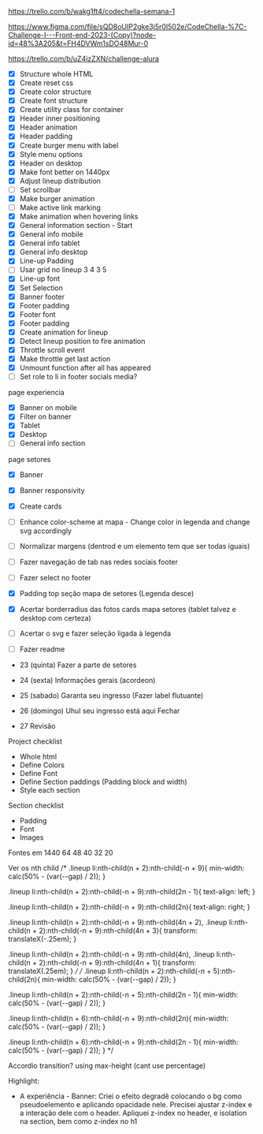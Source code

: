 https://trello.com/b/wakg1ft4/codechella-semana-1

https://www.figma.com/file/sQD8oUIP2gke3j5r0I502e/CodeChella-%7C-Challenge-I---Front-end-2023-(Copy)?node-id=48%3A205&t=FH4DVWm1sDO48Mur-0

https://trello.com/b/uZ4izZXN/challenge-alura


- [X] Structure whole HTML
- [X] Create reset css
- [X] Create color structure
- [X] Create font structure
- [X] Create utility class for container
- [X] Header inner positioning
- [X] Header animation
- [X] Header padding
- [X] Create burger menu with label
- [X] Style menu options
- [X] Header on desktop
- [X]  Make font better on 1440px
- [X] Adjust lineup distribution
- [ ] Set scrollbar
- [X] Make burger animation
- [ ] Make active link marking
- [X] Make animation when hovering links
- [X] General information section - Start
- [X] General info mobile
- [X] General info tablet
- [X] General info desktop
- [X] Line-up Padding
 -[ ] Usar grid no lineup
   3
   4
   3
   5
- [X] Line-up font
- [X] Set Selection
- [X] Banner footer
- [X] Footer padding
- [X] Footer font
- [X] Footer padding
- [X] Create animation for lineup
- [X] Detect lineup position to fire animation
- [X] Throttle scroll event
- [X] Make throttle get last action
- [X] Unmount function after all has appeared
- [ ] Set role to li in footer socials media?

page experiencia
- [X] Banner on mobile
- [X] Filter on banner
- [X] Tablet
- [X] Desktop
- [ ] General info section

page setores
- [X] Banner
- [X] Banner responsivity
- [X] Create cards
- [ ] Enhance color-scheme at mapa - Change color in legenda and change svg accordingly

- [ ] Normalizar margens (dentrod e um elemento tem que ser todas iguais)
- [ ] Fazer navegação de tab nas redes sociais footer
- [ ] Fazer select no footer
- [X] Padding top seção mapa de setores (Legenda desce)
- [X] Acertar borderradius das fotos cards mapa setores (tablet talvez e desktop com certeza)
- [ ] Acertar o svg e fazer seleção ligada à legenda

- [ ] Fazer readme





- 23 (quinta)
Fazer a parte de setores

- 24 (sexta)
Informações gerais (acordeon)

- 25 (sabado)
Garanta seu ingresso
(Fazer label flutuante)

- 26 (domingo)
Uhul seu ingresso está aqui
Fechar

- 27
Revisão


Project checklist
- Whole html
- Define Colors
- Define Font
- Define Section paddings (Padding block and width)
- Style each section

Section checklist
- Padding
- Font
- Images

Fontes em 1440
64
48
40
32
20




Ver os nth child
/* 
   .lineup li:nth-child(n + 2):nth-child(-n + 9){
      min-width: calc(50% - (var(--gap) / 2));
   }

   .lineup li:nth-child(n + 2):nth-child(-n + 9):nth-child(2n - 1){
      text-align: left;
   }

   .lineup li:nth-child(n + 2):nth-child(-n + 9):nth-child(2n){
      text-align: right;
   }

   .lineup li:nth-child(n + 2):nth-child(-n + 9):nth-child(4n + 2),
   .lineup li:nth-child(n + 2):nth-child(-n + 9):nth-child(4n + 3){
      transform: translateX(-.25em);
   }

   .lineup li:nth-child(n + 2):nth-child(-n + 9):nth-child(4n),
   .lineup li:nth-child(n + 2):nth-child(-n + 9):nth-child(4n + 1){
      transform: translateX(.25em);
   } */
/* 
   .lineup li:nth-child(n + 2):nth-child(-n + 5):nth-child(2n){
      min-width: calc(50% - (var(--gap) / 2));
   }

   .lineup li:nth-child(n + 2):nth-child(-n + 5):nth-child(2n - 1){
      min-width: calc(50% - (var(--gap) / 2));
   }

   .lineup li:nth-child(n + 6):nth-child(-n + 9):nth-child(2n){
      min-width: calc(50% - (var(--gap) / 2));
   }

   .lineup li:nth-child(n + 6):nth-child(-n + 9):nth-child(2n - 1){
      min-width: calc(50% - (var(--gap) / 2));
   } */

   Accordio transition? using max-height (cant use percentage)


   Highlight:
   - A experiência - Banner:
   Criei o efeito degradê colocando o bg como pseudoelemento e aplicando opacidade nele. 
   Precisei ajustar z-index e a interação dele com o header.
   Apliquei z-index no header, e isolation na section, bem como z-index no h1